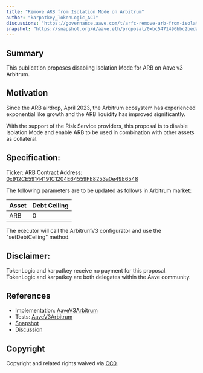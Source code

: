 ```yaml
---
title: "Remove ARB from Isolation Mode on Arbitrum"
author: "karpatkey_TokenLogic_ACI"
discussions: "https://governance.aave.com/t/arfc-remove-arb-from-isolation-mode-on-arbitrum-market/16703"
snapshot: "https://snapshot.org/#/aave.eth/proposal/0xbc5471496bbc2beda343625cee22c34fc9672785112cc5d19a25ca87c5b422c3"
---
```


## Summary

This publication proposes disabling Isolation Mode for ARB on Aave v3 Arbitrum.

## Motivation

Since the ARB airdrop, April 2023, the Arbitrum ecosystem has experienced exponential like growth and the ARB liquidity has improved significantly.

With the support of the Risk Service providers, this proposal is to disable Isolation Mode and enable ARB to be used in combination with other assets as collateral.

## Specification:

Ticker: ARB
Contract Address: [0x912CE59144191C1204E64559FE8253a0e49E6548](https://arbiscan.io/address/0x912CE59144191C1204E64559FE8253a0e49E6548)

The following parameters are to be updated as follows in Arbitrum market:

| Asset | Debt Ceiling |
| ----- | ------------ |
| ARB   | 0            |

The executor will call the ArbitrumV3 configurator and use the "setDebtCeiling" method.

## Disclaimer:

TokenLogic and karpatkey receive no payment for this proposal. TokenLogic and karpatkey are both delegates within the Aave community.

## References

- Implementation: [AaveV3Arbitrum](https://github.com/bgd-labs/aave-proposals-v3/blob/c5a76699bd582b324ffa73c9f8ee5483531fdfc9/src/20240315_AaveV3Arbitrum_ARBRemoveIsolation/AaveV3Arbitrum_ARBRemoveIsolation_20240315)
- Tests: [AaveV3Arbitrum](https://github.com/bgd-labs/aave-proposals-v3/blob/c5a76699bd582b324ffa73c9f8ee5483531fdfc9/src/20240315_AaveV3Arbitrum_ARBRemoveIsolation/AaveV3Arbitrum_ARBRemoveIsolation_20240315.sol)
- [Snapshot](https://snapshot.org/#/aave.eth/proposal/0xbc5471496bbc2beda343625cee22c34fc9672785112cc5d19a25ca87c5b422c3)
- [Discussion](https://governance.aave.com/t/arfc-remove-arb-from-isolation-mode-on-arbitrum-market/16703)

## Copyright

Copyright and related rights waived via [CC0](https://creativecommons.org/publicdomain/zero/1.0/).
